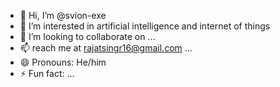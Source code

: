 - 👋 Hi, I’m @svion-exe
- 👀 I’m interested in artificial intelligence and internet of things 
- 💞️ I’m looking to collaborate on ...
- 📫 reach me at rajatsingr16@gmail.com ...
- 😄 Pronouns: He/him
- ⚡ Fun fact: ...

<!---
svion-exe/svion-exe is a ✨ special ✨ repository because its `README.md` (this file) appears on your GitHub profile.
You can click the Preview link to take a look at your changes.
--->

